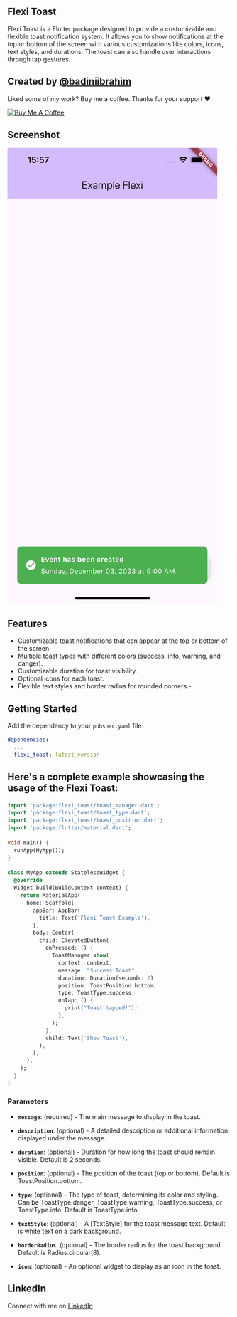 <!--
This README describes the package. If you publish this package to pub.dev,
this README's contents appear on the landing page for your package.

For information about how to write a good package README, see the guide for
[writing package pages](https://dart.dev/guides/libraries/writing-package-pages).

For general information about developing packages, see the Dart guide for
[creating packages](https://dart.dev/guides/libraries/create-library-packages)
and the Flutter guide for
[developing packages and plugins](https://flutter.dev/developing-packages).
-->

## Flexi Toast

Flexi Toast is a Flutter package designed to provide a customizable and flexible toast notification system. It allows you to show notifications at the top or bottom of the screen with various customizations like colors, icons, text styles, and durations. The toast can also handle user interactions through tap gestures.

## Created by [@badiniibrahim](https://github.com/badiniibrahim)

Liked some of my work? Buy me a coffee. Thanks for your support :heart:

<a href="https://buymeacoffee.com/toncopilote" target="_blank"><img src="https://cdn.buymeacoffee.com/buttons/v2/default-blue.png" alt="Buy Me A Coffee" height=64></a>

## Screenshot

![Flexi Toast](ios.png)

## Features

- Customizable toast notifications that can appear at the top or bottom of the screen.
- Multiple toast types with different colors (success, info, warning, and danger).
- Customizable duration for toast visibility.
- Optional icons for each toast.
- Flexible text styles and border radius for rounded corners.-

## Getting Started

Add the dependency to your `pubspec.yaml` file:

```yaml
dependencies:
  ...
  flexi_toast: latest_version
```

## Here's a complete example showcasing the usage of the Flexi Toast:

```dart
import 'package:flexi_toast/toast_manager.dart';
import 'package:flexi_toast/toast_type.dart';
import 'package:flexi_toast/toast_position.dart';
import 'package:flutter/material.dart';

void main() {
  runApp(MyApp());
}

class MyApp extends StatelessWidget {
  @override
  Widget build(BuildContext context) {
    return MaterialApp(
      home: Scaffold(
        appBar: AppBar(
          title: Text('Flexi Toast Example'),
        ),
        body: Center(
          child: ElevatedButton(
            onPressed: () {
              ToastManager.show(
                context: context,
                message: "Success Toast",
                duration: Duration(seconds: 2),
                position: ToastPosition.bottom,
                type: ToastType.success,
                onTap: () {
                  print("Toast tapped!");
                },
              );
            },
            child: Text('Show Toast'),
          ),
        ),
      ),
    );
  }
}


```

### Parameters

- **`message`**: (required) - The main message to display in the toast.

- **`description`**: (optional) - A detailed description or additional information displayed under the message.

- **`duration`**: (optional) - Duration for how long the toast should remain visible. Default is 2 seconds.

- **`position`**: (optional) - The position of the toast (top or bottom). Default is ToastPosition.bottom.

- **`type`**: (optional) - The type of toast, determining its color and styling. Can be ToastType.danger,
  ToastType.warning, ToastType.success, or ToastType.info. Default is ToastType.info.

- **`textStyle`**: (optional) - A [TextStyle] for the toast message text. Default is white text on a dark background.

- **`borderRadius`**: (optional) - The border radius for the toast background. Default is Radius.circular(8).

- **`icon`**: (optional) - An optional widget to display as an icon in the toast.

## LinkedIn

Connect with me on [LinkedIn](https://www.linkedin.com/in/badini-ibrahim-sawadogo-306b119b/)

